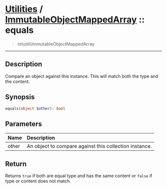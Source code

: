 # [Utilities](util.md) / [ImmutableObjectMappedArray](util-ImmutableObjectMappedArray.md) :: equals
 > im\util\ImmutableObjectMappedArray
____

## Description
Compare an object against this instance.
This will match both the type and the content.

## Synopsis
```php
equals(object $other): bool
```

## Parameters
| Name | Description |
| :--- | :---------- |
| other | An object to compare against this collection instance. |

## Return
Returns `true` if both are equal type and has the same content
or `false` if type or content does not match.
